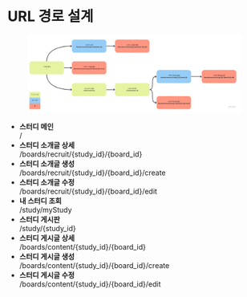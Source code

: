 # URL 경로 설계

<figure><img src="../.gitbook/assets/url.jpg" alt=""><figcaption></figcaption></figure>

* **스터디 메인**\
  /
* **스터디 소개글 상세**\
  /boards/recruit/{study\_id}/{board\_id}
* **스터디 소개글 생성**\
  /boards/recruit/{study\_id}/{board\_id}/create
* **스터디 소개글 수정**\
  /boards/recruit/{study\_id}/{board\_id}/edit
* **내 스터디 조회**\
  /study/myStudy
* **스터디 게시판**\
  /study/{study\_id}
* **스터디 게시글 상세**\
  /boards/content/{study\_id}/{board\_id}
* **스터디 게시글 생성**\
  /boards/content/{study\_id}/{board\_id}/create
* **스터디 게시글 수정**\
  /boards/content/{study\_id}/{board\_id}/edit
